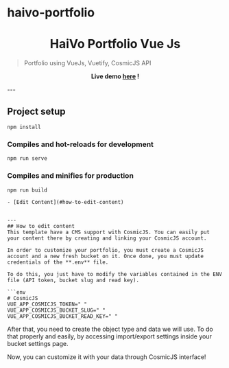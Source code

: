 # haivo-portfolio
<h1 align="center">HaiVo Portfolio Vue Js</h1>

> Portfolio using VueJs, Vuetify, CosmicJS API

<p align="center"><strong> Live demo <a href="http://haivo.42web.io/">here</a> ! </strong></p>
---

## Project setup
```
npm install
```
### Compiles and hot-reloads for development
```
npm run serve
```
### Compiles and minifies for production
```
npm run build

- [Edit Content](#how-to-edit-content)


---
## How to edit content
This template have a CMS support with CosmicJS. You can easily put your content there by creating and linking your CosmicJS account. 

In order to customize your portfolio, you must create a CosmicJS account and a new fresh bucket on it. Once done, you must update credentials of the **.env** file.

To do this, you just have to modify the variables contained in the ENV file (API token, bucket slug and read key).

```env
# CosmicJS 
VUE_APP_COSMICJS_TOKEN=" "
VUE_APP_COSMICJS_BUCKET_SLUG=" "
VUE_APP_COSMICJS_BUCKET_READ_KEY=" "
```

After that, you need to create the object type and data we will use. To do that properly and easily, by accessing import/export settings inside your bucket settings page.

Now, you can customize it with your data through CosmicJS interface!
